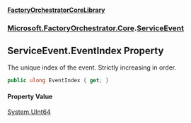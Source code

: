 #### [FactoryOrchestratorCoreLibrary](./FactoryOrchestratorCoreLibrary.md 'FactoryOrchestratorCoreLibrary')
### [Microsoft.FactoryOrchestrator.Core](./Microsoft-FactoryOrchestrator-Core.md 'Microsoft.FactoryOrchestrator.Core').[ServiceEvent](./Microsoft-FactoryOrchestrator-Core-ServiceEvent.md 'Microsoft.FactoryOrchestrator.Core.ServiceEvent')
## ServiceEvent.EventIndex Property
The unique index of the event. Strictly increasing in order.  
```csharp
public ulong EventIndex { get; }
```
#### Property Value
[System.UInt64](https://docs.microsoft.com/en-us/dotnet/api/System.UInt64 'System.UInt64')  
